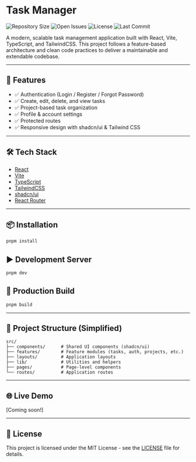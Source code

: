 # Task Manager

![Repository Size](https://img.shields.io/github/repo-size/gitygity/task-manager)
![Open Issues](https://img.shields.io/github/issues/gitygity/task-manager)
![License](https://img.shields.io/github/license/gitygity/task-manager)
![Last Commit](https://img.shields.io/github/last-commit/gitygity/task-manager)

A modern, scalable task management application built with React, Vite, TypeScript, and TailwindCSS. This project follows a feature-based architecture and clean code practices to deliver a maintainable and extendable codebase.

---

## 🚀 Features

- ✅ Authentication (Login / Register / Forgot Password)
- ✅ Create, edit, delete, and view tasks
- ✅ Project-based task organization
- ✅ Profile & account settings
- ✅ Protected routes
- ✅ Responsive design with shadcn/ui & Tailwind CSS

---

## 🛠️ Tech Stack

- [React](https://reactjs.org/)
- [Vite](https://vitejs.dev/)
- [TypeScript](https://www.typescriptlang.org/)
- [TailwindCSS](https://tailwindcss.com/)
- [shadcn/ui](https://ui.shadcn.com/)
- [React Router](https://reactrouter.com/)

---

## 📦 Installation

```bash
pnpm install
```

## ▶️ Development Server

```bash
pnpm dev
```

## 🔨 Production Build

```bash
pnpm build
```

---

## 📁 Project Structure (Simplified)

```
src/
├── components/      # Shared UI components (shadcn/ui)
├── features/        # Feature modules (tasks, auth, projects, etc.)
├── layouts/         # Application layouts
├── lib/             # Utilities and helpers
├── pages/           # Page-level components
└── routes/          # Application routes
```

---

## 🌐 Live Demo

[Coming soon!]

---

## 📄 License

This project is licensed under the MIT License - see the [LICENSE](./LICENSE) file for details.
